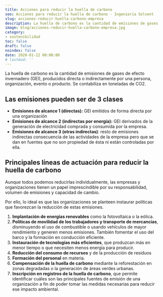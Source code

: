 ```yaml
---
title: Acciones para reducir la huella de carbono
seo: Acciones para reducir la huella de carbono - Ingeniería Solvent
slug: acciones-reducir-huella-carbono-empresa
description: La huella de carbono es la cantidad de emisiones de gases de efecto invernadero (GEI), producidos directa o indirectamente por una persona, organización,
image: blog/acciones-reducir-huella-carbono-empresa.jpg
category:
- sostenibilidad
toc: false
draft: false
noindex: false
date: 2020-01-22 00:00:00
# lastmod: ''
---
```

La huella de carbono es la cantidad de emisiones de gases de efecto invernadero (GEI), producidos directa o indirectamente por una persona, organización, evento o producto. Se contabiliza en toneladas de CO2.

## Las emisiones pueden ser de 3 clases

- **Emisiones de alcance 1 (directas):** GEI emitidos de forma directa por una organización
- **Emisiones de alcance 2 (indirectas por energía):** GEI derivados de la generación de electricidad comprada y consumida por la empresa.
- **Emisiones de alcance 3 (otras indirectas)**: resto de emisiones indirectas consecuencia de las actividades de la empresa pero que se dan en fuentes que no son propiedad de ésta ni están controladas por ella.

## Principales líneas de actuación para reducir la huella de carbono

Aunque todos podemos reducirlas individualmente, las empresas y organizaciones tienen un papel imprescindible por su responsabilidad, volumen de emisiones y capacidad de cambio.

Por ello, lo ideal es que las organizaciones se planteen instaurar políticas que favorezcan la reducción de estas emisiones.

1. **Implantación de energías renovables** como la fotovoltaica o la eólica.
2. **Políticas de movilidad de los trabajadores y transporte de mercancías**, disminuyendo el uso de combustible o usando vehículos de mayor rendimiento y generen menos emisiones. También fomentar el uso del barco y la formación en conducción eficiente.
3. **Instauración de tecnologías más eficientes**, que produzcan más en menor tiempo o que necesiten menos energía para producir.
4. **Reducción del consumo de recursos** y de la producción de residuos
5. **Formación del personal** en materia.
6. **Compensación de la huella de carbono** mediante la reforestación en zonas degradadas o la generación de áreas verdes urbanas.
7. **Inscripción en registros de la huella de carbono**, que permite identificar cuáles son las principales fuentes de emisión de una organización a fin de poder tomar las medidas necesarias para reducir ese impacto ambiental.
